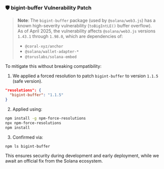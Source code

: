 ### 🛡 bigint-buffer Vulnerability Patch

> **Note**: The `bigint-buffer` package (used by `@solana/web3.js`) has a known high-severity vulnerability (`toBigIntLE()` buffer overflow).  
> As of April 2025, the vulnerability affects `@solana/web3.js` versions `1.43.1` through `1.98.0`, which are dependencies of:
> - `@coral-xyz/anchor`
> - `@solana/wallet-adapter-*`
> - `@toruslabs/solana-embed`

To mitigate this without breaking compatibility:

1. We applied a forced resolution to patch `bigint-buffer` to version `1.1.5` (safe version).

```json
"resolutions": {
  "bigint-buffer": "1.1.5"
}
```

2. Applied using:
```bash
npm install -g npm-force-resolutions
npx npm-force-resolutions
npm install
```

3. Confirmed via:
```bash
npm ls bigint-buffer
```

This ensures security during development and early deployment, while we await an official fix from the Solana ecosystem.
